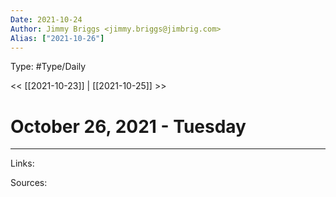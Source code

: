 ```yaml
---
Date: 2021-10-24
Author: Jimmy Briggs <jimmy.briggs@jimbrig.com>
Alias: ["2021-10-26"]
---
```


Type: #Type/Daily

<< [[2021-10-23]] | [[2021-10-25]] >>

# October 26, 2021 - Tuesday



***

Links:

Sources: